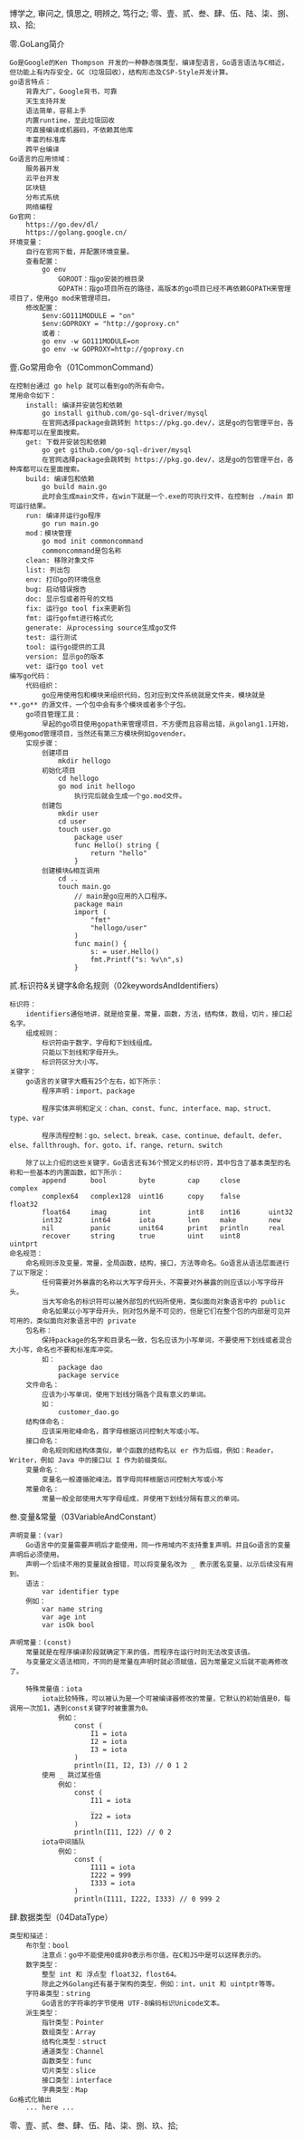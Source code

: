 博学之, 审问之, 慎思之, 明辨之, 笃行之;
零、壹、贰、叁、肆、伍、陆、柒、捌、玖、拾;




零.GoLang简介
    
    Go是Google的Ken Thompson 开发的一种静态强类型，编译型语言，Go语言语法与C相近，但功能上有内存安全，GC（垃圾回收），结构形态及CSP-Style并发计算。
    go语言特点：
        背靠大厂，Google背书，可靠
        天生支持并发
        语法简单，容易上手
        内置runtime，至此垃圾回收
        可直接编译成机器码，不依赖其他库
        丰富的标准库
        跨平台编译
    Go语言的应用领域：
        服务器开发
        云平台开发
        区块链
        分布式系统
        网络编程
    Go官网：
        https://go.dev/dl/
        https://golang.google.cn/
    环境变量：
        自行在官网下载，并配置环境变量。
        查看配置：
            go env
                GOROOT：指go安装的根目录
                GOPATH：指go项目所在的路径，高版本的go项目已经不再依赖GOPATH来管理项目了，使用go mod来管理项目。
        修改配置：
            $env:GO111MODULE = "on"
            $env:GOPROXY = "http://goproxy.cn"
            或者：
            go env -w GO111MODULE=on
            go env -w GOPROXY=http://goproxy.cn













壹.Go常用命令（01CommonCommand）
    
    在控制台通过 go help 就可以看到go的所有命令。
    常用命令如下：
        install: 编译并安装包和依赖
            go install github.com/go-sql-driver/mysql
            在官网选择package会跳转到 https://pkg.go.dev/，这是go的包管理平台，各种库都可以在里面搜索。 
        get: 下载并安装包和依赖
            go get github.com/go-sql-driver/mysql
            在官网选择package会跳转到 https://pkg.go.dev/，这是go的包管理平台，各种库都可以在里面搜索。 
        build: 编译包和依赖
            go build main.go
            此时会生成main文件，在win下就是一个.exe的可执行文件，在控制台 ./main 即可运行结果。
        run: 编译并运行go程序
            go run main.go
        mod：模块管理
            go mod init commoncommand
            commoncommand是包名称
        clean: 移除对象文件
        list: 列出包
        env: 打印go的环境信息
        bug: 启动错误报告
        doc: 显示包或者符号的文档
        fix: 运行go tool fix来更新包
        fmt: 运行gofmt进行格式化
        generate: 从processing source生成go文件
        test: 运行测试
        tool: 运行go提供的工具
        version: 显示go的版本
        vet: 运行go tool vet
    编写go代码：
        代码组织：
            go应用使用包和模块来组织代码，包对应到文件系统就是文件夹，模块就是 **.go** 的源文件，一个包中会有多个模块或者多个子包。
        go项目管理工具：
            早起的go项目使用gopath来管理项目，不方便而且容易出错，从golang1.1开始，使用gomod管理项目，当然还有第三方模块例如govender。
        实现步骤：
            创建项目
                mkdir hellogo
            初始化项目
                cd hellogo
                go mod init hellogo
                    执行完后就会生成一个go.mod文件。
            创建包
                mkdir user
                cd user
                touch user.go
                    package user
                    func Hello() string {
                        return "hello"
                    }
            创建模块&相互调用
                cd ..
                touch main.go
                    // main是go应用的入口程序。
                    package main
                    import (
                        "fmt"
                        "hellogo/user"
                    )
                    func main() {
                        s: = user.Hello()
                        fmt.Printf("s: %v\n",s)
                    }
            
        










贰.标识符&关键字&命名规则（02keywordsAndIdentifiers）
    
    标识符：
        identifiers通俗地讲，就是给变量，常量，函数，方法，结构体，数组，切片，接口起名字。
        组成规则：
            标识符由于数字，字母和下划线组成。
            只能以下划线和字母开头。
            标识符区分大小写。
    关键字：
        go语言的关键字大概有25个左右，如下所示：
            程序声明：import、package

            程序实体声明和定义：chan、const、func、interface、map、struct、type、var
        
            程序流程控制：go、select、break、case、continue、default、defer、else、fallthrough、for、goto、if、range、return、switch

        除了以上介绍的这些关键字，Go语言还有36个预定义的标识符，其中包含了基本类型的名称和一些基本的内置函数，如下所示：
            append	    bool	    byte	    cap	    close	    complex
            complex64	complex128	uint16	    copy	false	    float32
            float64	    imag	    int	        int8	int16	    uint32
            int32	    int64	    iota	    len	    make	    new
            nil	        panic	    unit64	    print	println	    real
            recover	    string	    true	    uint	uint8	    uintprt
    命名规范：
        命名规则涉及变量，常量，全局函数，结构，接口，方法等命名。Go语言从语法层面进行了以下限定：
            任何需要对外暴露的名称以大写字母开头，不需要对外暴露的则应该以小写字母开头。
            当大写命名的标识符可以被外部包的代码所使用，类似面向对象语言中的 public
            命名如果以小写字母开头，则对包外是不可见的，但是它们在整个包的内部是可见并可用的，类似面向对象语言中的 private
        包名称：
            保持package的名字和目录名一致，包名应该为小写单词，不要使用下划线或者混合大小写，命名也不要和标准库冲突。
            如：
                package dao
                package service
        文件命名：
            应该为小写单词，使用下划线分隔各个具有意义的单词。
            如：
                customer_dao.go
        结构体命名：
            应该采用驼峰命名，首字母根据访问控制大写或小写。
        接口命名：
            命名规则和结构体类似，单个函数的结构名以 er 作为后缀，例如：Reader，Writer，例如 Java 中的接口以 I 作为前缀类似。
        变量命名：
            变量名一般遵循驼峰法。首字母同样根据访问控制大写或小写
        常量命名：
            常量一般全部使用大写字母组成，并使用下划线分隔有意义的单词。











叁.变量&常量（03VariableAndConstant）
    
    声明变量：(var)
        Go语言中的变量需要声明后才能使用，同一作用域内不支持重复声明。并且Go语言的变量声明后必须使用。
        声明一个后续不用的变量就会报错，可以将变量名改为 _ 表示匿名变量，以示后续没有用到。
        语法：
            var identifier type
        例如：
            var name string
            var age int
            var isOk bool
        
    声明常量：(const)
        常量就是在程序编译阶段就确定下来的值，而程序在运行时则无法改变该值。
        与变量定义语法相同，不同的是常量在声明时就必须赋值，因为常量定义后就不能再修改了。
        
        特殊常量值：iota
            iota比较特殊，可以被认为是一个可被编译器修改的常量，它默认的初始值是0，每调用一次加1，遇到const关键字时被重置为0。
                例如：
                    const (
                        I1 = iota
                        I2 = iota
                        I3 = iota
                    )
                    println(I1, I2, I3) // 0 1 2
            使用 _ 跳过某些值
                例如：
                    const (
                        I11 = iota
                        _
                        I22 = iota
                    )
                    println(I11, I22) // 0 2
            iota中间插队
                例如：
                    const (
                        I111 = iota
                        I222 = 999
                        I333 = iota
                    )
                    println(I111, I222, I333) // 0 999 2













肆.数据类型（04DataType）
    
    类型和描述：
        布尔型：bool
            注意点：go中不能使用0或非0表示布尔值，在C和JS中是可以这样表示的。
        数字类型：
            整型 int 和 浮点型 float32，flost64。
            除此之外Golang还有基于架构的类型，例如：int，unit 和 uintptr等等。
        字符串类型：string
            Go语言的字符串的字节使用 UTF-8编码标识Unicode文本。
        派生类型：
            指针类型：Pointer
            数组类型：Array
            结构化类型：struct
            通道类型：Channel
            函数类型：func
            切片类型：slice
            接口类型：interface
            字典类型：Map
    Go格式化输出
        ... here ...




















零、壹、贰、叁、肆、伍、陆、柒、捌、玖、拾;
        
        
        
        
        
        
        
        
        
        
        
        
        
        
        
        
        